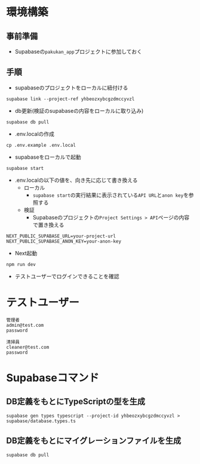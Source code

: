 # 環境構築
## 事前準備
- Supabaseの`pakukan_app`プロジェクトに参加しておく

## 手順
- supabaseのプロジェクトをローカルに紐付ける
```
supabase link --project-ref yhbeozxybcgzdmccyvzl
```

- db更新(検証のsupabaseの内容をローカルに取り込み)
```
supabase db pull
```

- .env.localの作成
```
cp .env.example .env.local
```

- supabaseをローカルで起動
```
supabase start
```

- .env.localの以下の値を、向き先に応じて書き換える
    - ローカル
        - `supabase start`の実行結果に表示されている`API URL`と`anon key`を参照する
    - 検証
        - Supabaseのプロジェクトの`Project Settings > API`ページの内容で置き換える
```
NEXT_PUBLIC_SUPABASE_URL=your-project-url
NEXT_PUBLIC_SUPABASE_ANON_KEY=your-anon-key
```

- Next起動
```
npm run dev
```

- テストユーザーでログインできることを確認

# テストユーザー
```
管理者
admin@test.com
password

清掃員
cleaner@test.com
password
```

# Supabaseコマンド
## DB定義をもとにTypeScriptの型を生成
```
supabase gen types typescript --project-id yhbeozxybcgzdmccyvzl > supabase/database.types.ts
```

## DB定義をもとにマイグレーションファイルを生成
```
supabase db pull
```